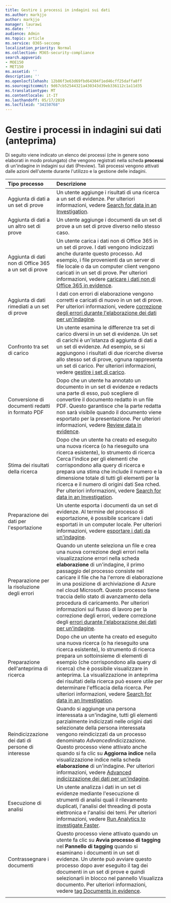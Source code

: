 ```yaml
---
title: Gestire i processi in indagini sui dati
ms.author: markjjo
author: markjjo
manager: laurawi
ms.date: ''
audience: Admin
ms.topic: article
ms.service: O365-seccomp
localization_priority: Normal
ms.collection: M365-security-compliance
search.appverid:
- MOE150
- MET150
ms.assetid: ''
description: ''
ms.openlocfilehash: 12b86f3e63d69fbd64304f1ed46cff25daffa8ff
ms.sourcegitcommit: 9d67cb52544321a430343d39eb336112c1a11d35
ms.translationtype: MT
ms.contentlocale: it-IT
ms.lasthandoff: 05/17/2019
ms.locfileid: "34150768"
---
```

# <a name="manage-jobs-in-data-investigations-preview"></a>Gestire i processi in indagini sui dati (anteprima)

Di seguito viene indicato un elenco dei processi (che in genere sono elaborati in modo prolungato) che vengono registrati nella scheda **processi** di un'indagine in indagini sui dati (Preview). Tali processi vengono attivati dalle azioni dell'utente durante l'utilizzo e la gestione delle indagini.

| Tipo processo            | Descrizione     |
| :----------------- | :----------     |
|Aggiunta di dati a un set di prove | Un utente aggiunge i risultati di una ricerca a un set di evidenze.  Per ulteriori informazioni, vedere [Search for data in an Investigation](search-for-data.md). |
|Aggiunta di dati a un altro set di prove | Un utente aggiunge i documenti da un set di prove a un set di prove diverso nello stesso caso.|
|Aggiunta di dati non di Office 365 a un set di prove | Un utente carica i dati non di Office 365 in un set di prove. I dati vengono indicizzati anche durante questo processo. Ad esempio, i file provenienti da un server di file locale o da un computer client vengono caricati in un set di prove. Per ulteriori informazioni, vedere [caricare i dati non di Office 365 in evidence](load-non-office365-data.md).| 
|Aggiunta di dati rimediati a un set di prove | I dati con errori di elaborazione vengono corretti e caricati di nuovo in un set di prove. Per ulteriori informazioni, vedere [correzione degli errori durante l'elaborazione dei dati per un'indagine](error-remediation.md). | 
|Confronto tra set di carico | Un utente esamina le differenze tra set di carico diversi in un set di evidenze. Un set di carichi è un'istanza di aggiunta di dati a un set di evidenze. Ad esempio, se si aggiungono i risultati di due ricerche diverse allo stesso set di prove, ognuna rappresenta un set di carico. Per ulteriori informazioni, vedere [gestire i set di carico](manage-load-sets.md). |
|Conversione di documenti redatti in formato PDF|Dopo che un utente ha annotato un documento in un set di evidenze e redacts una parte di esso, può scegliere di convertire il documento redatto in un file PDF. Questo garantisce che la parte redatta non sarà visibile quando il documento viene esportato per la presentazione. Per ulteriori informazioni, vedere [Review data in evidence](review-data-in-evidence.md). |
|Stima dei risultati della ricerca | Dopo che un utente ha creato ed eseguito una nuova ricerca (o ha rieseguito una ricerca esistente), lo strumento di ricerca Cerca l'indice per gli elementi che corrispondono alla query di ricerca e prepara una stima che include il numero e la dimensione totale di tutti gli elementi per la ricerca e il numero di origini dati Sea rched.  Per ulteriori informazioni, vedere [Search for data in an Investigation](search-for-data.md). | 
|Preparazione dei dati per l'esportazione | Un utente esporta i documenti da un set di evidenze. Al termine del processo di esportazione, è possibile scaricare i dati esportati in un computer locale. Per ulteriori informazioni, vedere [esportare i dati da un'indagine](export-data.md). | 
|Preparazione per la risoluzione degli errori |Quando un utente seleziona un file e crea una nuova correzione degli errori nella visualizzazione errori nella scheda **elaborazione** di un'indagine, il primo passaggio del processo consiste nel caricare il file che ha l'errore di elaborazione in una posizione di archiviazione di Azure nel cloud Microsoft. Questo processo tiene traccia dello stato di avanzamento della procedura di caricamento. Per ulteriori informazioni sul flusso di lavoro per la correzione degli errori, vedere correzione degli [errori durante l'elaborazione dei dati per un'indagine](error-remediation.md).| 
|Preparazione dell'anteprima di ricerca | Dopo che un utente ha creato ed eseguito una nuova ricerca (o ha rieseguito una ricerca esistente), lo strumento di ricerca prepara un sottoinsieme di elementi di esempio (che corrispondono alla query di ricerca) che è possibile visualizzare in anteprima. La visualizzazione in anteprima dei risultati della ricerca può essere utile per determinare l'efficacia della ricerca.  Per ulteriori informazioni, vedere [Search for data in an Investigation](search-for-data.md). | 
|Reindicizzazione dei dati di persone di interesse | Quando si aggiunge una persona interessata a un'indagine, tutti gli elementi parzialmente indicizzati nelle origini dati selezionate della persona interessata vengono reindicizzati da un processo denominato *Advanced*indicizzazione. Questo processo viene attivato anche quando si fa clic su **Aggiorna indice** nella visualizzazione indice nella scheda **elaborazione** di un'indagine. Per ulteriori informazioni, vedere [Advanced indicizzazione dei dati per un'indagine](index-data-people-of-interest.md).
|Esecuzione di analisi | Un utente analizza i dati in un set di evidenze mediante l'esecuzione di strumenti di analisi quali il rilevamento duplicati, l'analisi del threading di posta elettronica e l'analisi dei temi. Per ulteriori informazioni, vedere [Run Analytics to investigate Faster](run-analytics-to-investigate-faster.md). | 
|Contrassegnare i documenti | Questo processo viene attivato quando un utente fa clic su **Avvia processo di tagging** nel **Pannello di tagging** quando si esaminano i documenti in un set di evidenze. Un utente può avviare questo processo dopo aver eseguito il tag dei documenti in un set di prove e quindi selezionarli in blocco nel pannello Visualizza documento. Per ulteriori informazioni, vedere [tag Documents in evidence](tag-documents.md). | 
|||
